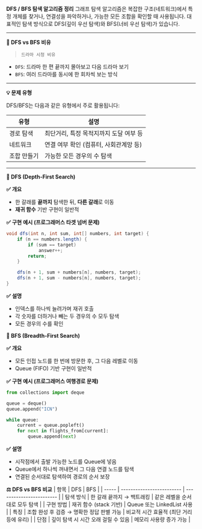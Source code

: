 **DFS / BFS 탐색 알고리즘 정리**
그래프 탐색 알고리즘은 복잡한 구조(네트워크)에서 특정 개체를 찾거나, 연결성을 파악하거나, 가능한 모든 조합을 확인할 때 사용됩니다. 대표적인 탐색 방식으로 DFS(깊이 우선 탐색)와 BFS(너비 우선 탐색)가 있습니다.

---

**📌 DFS vs BFS 비유**
> ```드라마 시청 비유```
- ```DFS```: 드라마 한 편 끝까지 몰아보고 다음 드라마 보기  
- ```BFS```: 여러 드라마를 동시에 한 회차씩 보는 방식  

---

**💡 문제 유형**

DFS/BFS는 다음과 같은 유형에서 주로 활용됩니다:

| 유형       | 설명                                   |
|------------|----------------------------------------|
| 경로 탐색  | 최단거리, 특정 목적지까지 도달 여부 등 |
| 네트워크   | 연결 여부 확인 (컴퓨터, 사회관계망 등) |
| 조합 만들기 | 가능한 모든 경우의 수 탐색             |

---

**🔨 DFS (Depth-First Search)**

**✅ 개요**
  - 한 갈래를 **끝까지** 탐색한 뒤, **다른 갈래**로 이동
  - **재귀 함수** 기반 구현이 일반적

**✅ 구현 예시 (프로그래머스 타겟 넘버 문제)**
```java
void dfs(int n, int sum, int[] numbers, int target) {
    if (n == numbers.length) {
        if (sum == target)
            answer++;
        return;
    }

    dfs(n + 1, sum + numbers[n], numbers, target);
    dfs(n + 1, sum - numbers[n], numbers, target);
}
```

**✅ 설명**
  - 인덱스를 하나씩 늘려가며 재귀 호출
  - 각 숫자를 더하거나 빼는 두 경우의 수 모두 탐색
  - 모든 경우의 수를 확인

**🔄 BFS (Breadth-First Search)**

**✅ 개요**
  - 모든 인접 노드를 한 번에 방문한 후, 그 다음 레벨로 이동
  - Queue (FIFO) 기반 구현이 일반적

**✅ 구현 예시 (프로그래머스 여행경로 문제)**
```python
from collections import deque

queue = deque()
queue.append("ICN")

while queue:
    current = queue.popleft()
    for next in flights_from[current]:
        queue.append(next)
```

**✅ 설명**
  - 시작점에서 출발 가능한 노드를 Queue에 넣음
  - Queue에서 하나씩 꺼내면서 그 다음 연결 노드를 탐색
  - 연결된 순서대로 탐색하여 경로의 순서 보장

**⚖️ DFS vs BFS 비교**
| 항목    | DFS                       | BFS                      |
| ----- | ------------------------- | ------------------------ |
| 탐색 방식 | 한 갈래 끝까지 → 백트래킹           | 같은 레벨을 순서대로 모두 탐색        |
| 구현 방법 | 재귀 함수 (stack 기반)          | Queue 또는 LinkedList 사용   |
| 특징    | 조합 완성 후 검증 → 명확한 정답 판별 가능 | 비교적 시간 효율적 (최단 거리 등에 유리) |
| 단점    | 깊이 탐색 시 시간 오래 걸릴 수 있음     | 메모리 사용량 증가 가능            |

